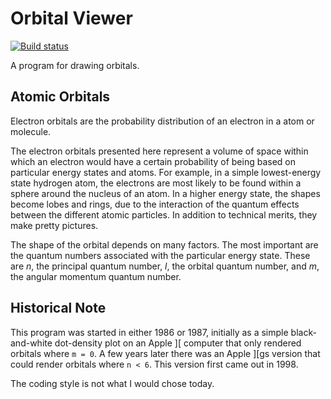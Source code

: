 # Orbital Viewer

[![Build status](https://ci.appveyor.com/api/projects/status/sxe3531fs0qjh5g5/branch/master?svg=true)](https://ci.appveyor.com/project/manthey/orbitalviewer/branch/master)

A program for drawing orbitals.

## Atomic Orbitals

Electron orbitals are the probability distribution of an electron in a atom or molecule.

The electron orbitals presented here represent a volume of space within which an electron would have a certain probability of being based on particular energy states and atoms.  For example, in a simple lowest-energy state hydrogen atom, the electrons are most likely to be found within a sphere around the nucleus of an atom.  In a higher energy state, the shapes become lobes and rings, due to the interaction of the quantum effects between the different atomic particles.  In addition to technical merits, they make pretty pictures.

The shape of the orbital depends on many factors.  The most important are the quantum numbers associated with the particular energy state.  These are _n_, the principal quantum number, _l_, the orbital quantum number, and _m_, the angular momentum quantum number.

## Historical Note

This program was started in either 1986 or 1987, initially as a simple black-and-white dot-density plot on an Apple \]\[ computer that only rendered orbitals where `m = 0`.  A few years later there was an Apple \]\[gs version that could render orbitals where `n < 6`.  This version first came out in 1998.

The coding style is not what I would chose today.
